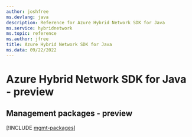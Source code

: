 ```yaml
---
author: joshfree
ms.devlang: java
description: Reference for Azure Hybrid Network SDK for Java
ms.service: hybridnetwork
ms.topic: reference
ms.author: jfree
title: Azure Hybrid Network SDK for Java
ms.data: 09/22/2022
---
```

# Azure Hybrid Network SDK for Java - preview

## Management packages - preview
[!INCLUDE [mgmt-packages](hybrid-network-mgmt-index.md)]
